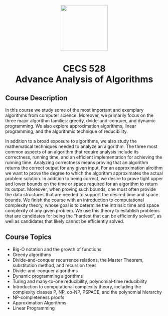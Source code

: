 <p align="center">
  <img width="150" height="146" src="https://user-images.githubusercontent.com/13907836/51081445-7d0d9300-16a4-11e9-8e4d-6ccad8359bf8.png">
</p>

<h1 align="center">CECS 528 <br> Advance Analysis of Algorithms </h1>	

## Course Description
In this course we study some of the most important and exemplary algorithms from computer science. Moreover, we primarily focus on the three major algorithm families: greedy, dvide-and-conquer, and dynamic programming. We also explore approximation algorithms, linear programming, and the algorithmic technique of reducibility.

In addition to a broad exposure to algorithms, we also study the mathematical techniques needed to analyze an algorithm. The three most common aspects of an algorithm that require analysis include its correctness, running time, and an efficient implementation for achieving the running time. Analyzing correctness means proving that an algorithm returns the correct output for any given input. For an approximation alroithm we want to prove the degree to which the algorithm approximates the actual problem solution. In addition to being correct, we desire to prove tight upper and lower bounds on the time or space required for an algorithm to return its output. Moreover, when proving such bounds, one must often provide the data structures that are needed to support the desired time and space bounds. We finish the course with an introduction to computational complexity theory, whose goal is to determine the intrinsic time and space complexity of any given problem. We use this theory to establish problems that are candidates for being the "hardest that can be efficiently solved", as well as candidates that likely cannot be efficiently solved.

## Course Topics
* Big-O notation and the growth of functions
* Greedy algorithms
* Divide-and-conquer recurrence relations, the Master Theorem, substitution method, and recursion trees
* Divide-and-conquer algorithms
* Dynamic programming algorithms
* Turing and many-to-one reducibility, polynomial-time reducibility
* Introduction to computational complexity theory, including the complexity classes P, NP, co-NP, PSPACE, and the polynomial hierarchy
* NP-completeness proofs
* Approximation Algorithms
* Linear Programming
